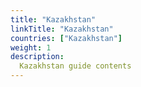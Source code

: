 ```yaml
---
title: "Kazakhstan"
linkTitle: "Kazakhstan"
countries: ["Kazakhstan"]
weight: 1
description: 
  Kazakhstan guide contents
---
```

